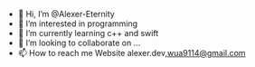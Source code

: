 - 👋 Hi, I’m @Alexer-Eternity
- 👀 I’m interested in programming
- 🌱 I’m currently learning c++ and swift
- 💞️ I’m looking to collaborate on ...
- 📫 How to reach me Website alexer.dev,wua9114@gmail.com
<!---
Alexer-Eternity/Alexer-Eternity is a ✨ special ✨ repository because its `README.md` (this file) appears on your GitHub profile.
You can click the Preview link to take a look at your changes.
--->
